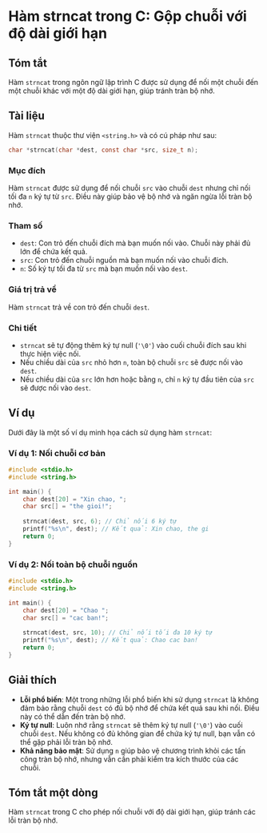 <!--
Meta Description: # Hàm strncat trong C: Gộp chuỗi với độ dài giới hạn ## Tóm tắt Hàm `strncat` trong ngôn ngữ lập trình C được sử dụng để nối một chuỗi đến một chuỗi k...
Meta Keywords: chuỗi, nối, dest, strncat, src
-->

# Hàm strncat trong C: Gộp chuỗi với độ dài giới hạn

## Tóm tắt
Hàm `strncat` trong ngôn ngữ lập trình C được sử dụng để nối một chuỗi đến một chuỗi khác với một độ dài giới hạn, giúp tránh tràn bộ nhớ.

## Tài liệu
Hàm `strncat` thuộc thư viện `<string.h>` và có cú pháp như sau:

```c
char *strncat(char *dest, const char *src, size_t n);
```

### Mục đích
Hàm `strncat` được sử dụng để nối chuỗi `src` vào chuỗi `dest` nhưng chỉ nối tối đa `n` ký tự từ `src`. Điều này giúp bảo vệ bộ nhớ và ngăn ngừa lỗi tràn bộ nhớ.

### Tham số
- `dest`: Con trỏ đến chuỗi đích mà bạn muốn nối vào. Chuỗi này phải đủ lớn để chứa kết quả.
- `src`: Con trỏ đến chuỗi nguồn mà bạn muốn nối vào chuỗi đích.
- `n`: Số ký tự tối đa từ `src` mà bạn muốn nối vào `dest`.

### Giá trị trả về
Hàm `strncat` trả về con trỏ đến chuỗi `dest`.

### Chi tiết
- `strncat` sẽ tự động thêm ký tự null (`'\0'`) vào cuối chuỗi đích sau khi thực hiện việc nối.
- Nếu chiều dài của `src` nhỏ hơn `n`, toàn bộ chuỗi `src` sẽ được nối vào `dest`.
- Nếu chiều dài của `src` lớn hơn hoặc bằng `n`, chỉ `n` ký tự đầu tiên của `src` sẽ được nối vào `dest`.

## Ví dụ
Dưới đây là một số ví dụ minh họa cách sử dụng hàm `strncat`:

### Ví dụ 1: Nối chuỗi cơ bản
```c
#include <stdio.h>
#include <string.h>

int main() {
    char dest[20] = "Xin chao, ";
    char src[] = "the gioi!";
    
    strncat(dest, src, 6); // Chỉ nối 6 ký tự
    printf("%s\n", dest); // Kết quả: Xin chao, the gi
    return 0;
}
```

### Ví dụ 2: Nối toàn bộ chuỗi nguồn
```c
#include <stdio.h>
#include <string.h>

int main() {
    char dest[20] = "Chao ";
    char src[] = "cac ban!";
    
    strncat(dest, src, 10); // Chỉ nối tối đa 10 ký tự
    printf("%s\n", dest); // Kết quả: Chao cac ban!
    return 0;
}
```

## Giải thích
- **Lỗi phổ biến**: Một trong những lỗi phổ biến khi sử dụng `strncat` là không đảm bảo rằng chuỗi `dest` có đủ bộ nhớ để chứa kết quả sau khi nối. Điều này có thể dẫn đến tràn bộ nhớ.
- **Ký tự null**: Luôn nhớ rằng `strncat` sẽ thêm ký tự null (`'\0'`) vào cuối chuỗi `dest`. Nếu không có đủ không gian để chứa ký tự null, bạn vẫn có thể gặp phải lỗi tràn bộ nhớ.
- **Khả năng bảo mật**: Sử dụng `n` giúp bảo vệ chương trình khỏi các tấn công tràn bộ nhớ, nhưng vẫn cần phải kiểm tra kích thước của các chuỗi.

## Tóm tắt một dòng
Hàm `strncat` trong C cho phép nối chuỗi với độ dài giới hạn, giúp tránh các lỗi tràn bộ nhớ.